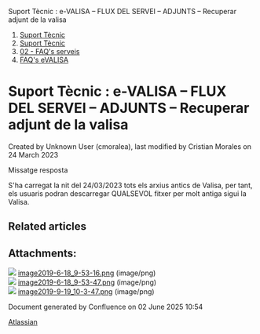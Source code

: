 Suport Tècnic : e-VALISA – FLUX DEL SERVEI – ADJUNTS – Recuperar adjunt de la valisa  

1.  [Suport Tècnic](index.md)
2.  [Suport Tècnic](13893782.md)
3.  [02 - FAQ's serveis](26313393.md)
4.  [FAQ's eVALISA](28705569.md)

Suport Tècnic : e-VALISA – FLUX DEL SERVEI – ADJUNTS – Recuperar adjunt de la valisa
====================================================================================

Created by Unknown User (cmoralea), last modified by Cristian Morales on 24 March 2023

Missatge resposta

S'ha carregat la nit del 24/03/2023 tots els arxius antics de Valisa, per tant, els usuaris podran descarregar QUALSEVOL fitxer per molt antiga sigui la Valisa. 

  

Related articles
----------------

  

Attachments:
------------

![](images/icons/bullet_blue.gif) [image2019-6-18\_9-53-16.png](attachments/26313205/26315802.png) (image/png)  
![](images/icons/bullet_blue.gif) [image2019-6-18\_9-53-47.png](attachments/26313205/26315798.png) (image/png)  
![](images/icons/bullet_blue.gif) [image2019-9-19\_10-3-47.png](attachments/26313205/28704796.png) (image/png)  

Document generated by Confluence on 02 June 2025 10:54

[Atlassian](http://www.atlassian.com/)